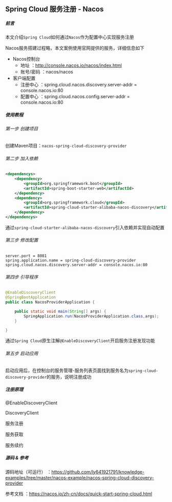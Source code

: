 Spring Cloud 服务注册 - Nacos
-

##### 前言

本文介绍`Spring Cloud`如何通过`Nacos`作为配置中心实现服务注册

Nacos服务搭建过程略，本文案例使用官网提供的服务，详细信息如下

- Nacos控制台
	- 地址 ：http://console.nacos.io/nacos/index.html
	- 账号/密码 ：nacos/nacos
- 客户端配置
	- 注册中心 ：spring.cloud.nacos.discovery.server-addr = console.nacos.io:80
	- 配置中心 ：spring.cloud.nacos.config.server-addr = console.nacos.io:80

##### 使用教程

###### 第一步 创建项目

创建Maven项目：`nacos-spring-cloud-discovery-provider`

###### 第二步 加入依赖

``` xml
<dependencys>
    <dependency>
        <groupId>org.springframework.boot</groupId>
        <artifactId>spring-boot-starter-web</artifactId>
    </dependency>
    <dependency>
        <groupId>org.springframework.cloud</groupId>
        <artifactId>spring-cloud-starter-alibaba-nacos-discovery</artifactId>
    </dependency>
</dependencys>
```

通过`spring-cloud-starter-alibaba-nacos-discovery`引入依赖并实现自动配置

###### 第三步 修改配置 

``` properties
server.port = 8081
spring.application.name = spring-cloud-discovery-provider
spring.cloud.nacos.discovery.server-addr = console.nacos.io:80
```

###### 第四步 引导程序

``` java
@EnableDiscoveryClient
@SpringBootApplication
public class NacosProviderApplication {

    public static void main(String[] args) {
        SpringApplication.run(NacosProviderApplication.class,args);
    }

}
```

通过`Spring Cloud`原生注解`@EnableDiscoveryClient`开启服务注册发现功能

###### 第五步 启动应用

启动应用后，在控制台的服务管理-服务列表页面找到服务名为`spring-cloud-discovery-provider`的服务，说明注册成功

##### 注册原理

@EnableDiscoveryClient

DiscoveryClient

服务注册

服务获取

服务续约

##### 源码 & 参考

源码地址（可运行） ：https://github.com/ly641921791/knowledge-examples/tree/master/nacos-example/nacos-spring-cloud-discovery-provider

参考文档 ：https://nacos.io/zh-cn/docs/quick-start-spring-cloud.html